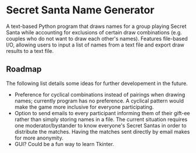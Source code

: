 # Secret Santa Name Generator

A text-based Python program that draws names for a group playing Secret Santa while accounting for exclusions of certain draw combinations (e.g. couples who do not want to draw each other's names). Features file-based I/O, allowing users to input a list of names from a text file and export draw results to a text file.

## Roadmap

The following list details some ideas for further developement in the future.

* Preference for cyclical combinations instead of pairings when drawing names; currently program has no preference. A cyclical pattern would make the game more inclusive for everyone participating.
* Option to send emails to every participant informing them of their gift-ee rather than simply storing names in a file. The current situation requires one moderator/bystander to know everyone's Secret Santas in order to distribute the matches. Having the matches sent directly by email makes for more anonymity.
* GUI? Could be a fun way to learn Tkinter.

